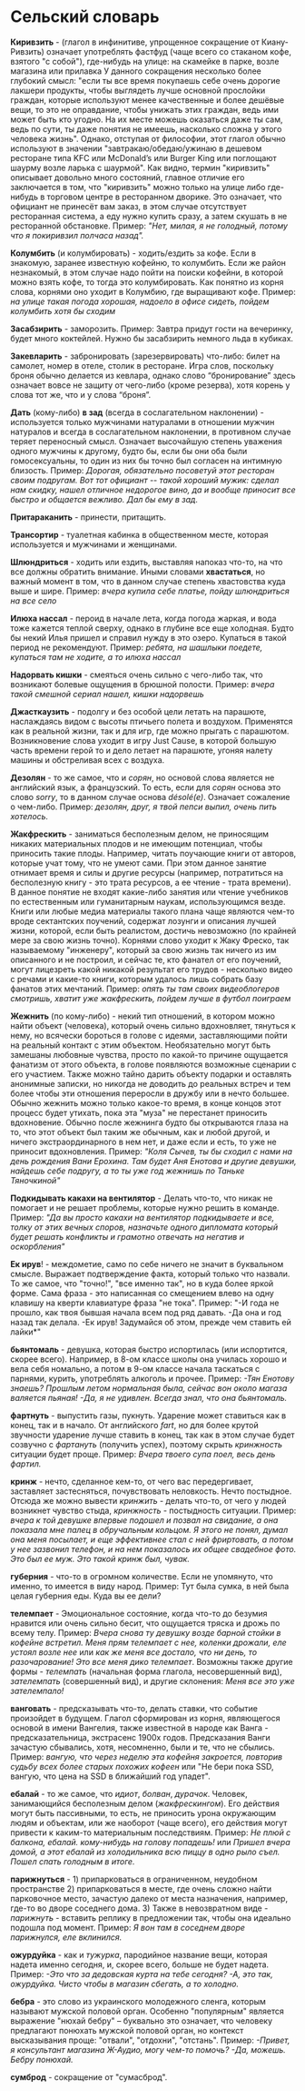 [//]: # (DICT_START)
# Сельский словарь

  **Киривзить** - (глагол в инфинитиве, упрощенное сокращение от Киану-Ривзить) означает употреблять фастфуд (чаще всего со стаканом кофе, взятого "с собой"), где-нибудь на улице: на скамейке в парке, возле магазина или прилавка   У данного сокращения несколько более глубокий смысл: "если ты все время покупаешь себе очень дорогие лакшери продукты, чтобы выглядеть лучше основной прослойки граждан, которые используют менее качественные и более дешёвые вещи, то это не оправдание, чтобы унижать этих граждан, ведь ими может быть кто угодно. На их месте можешь оказаться даже ты сам, ведь по сути, ты даже понятия не имеешь, насколько сложна у этого человека жизнь". Однако, отступая от философии, этот глагол обычно используют в значении "завтракаю/обедаю/ужинаю в дешевом ресторане типа KFC или McDonald’s или Burger King или поглощают шаурму возле ларька с шаурмой". Как видно, термин "киривзить" описывает довольно много состояний, главное отличие его заключается в том, что "киривзить" можно только на улице либо где-нибудь в торговом центре в ресторанном дворике. Это означает, что официант не принесёт вам заказ, в этом случае отсутствует ресторанная система, а еду нужно купить сразу, а затем скушать в не ресторанной обстановке.   Пример:   *"Нет, милая, я не голодный, потому что я покиривзил полчаса назад".*

  **Колумбить** (и колумбировать) - ходить/ездить за кофе. Если в знакомую, заранее известную кофейню, то колумбить. Если же район незнакомый, в этом случае надо пойти на поиски кофейни, в которой можно взять кофе, то тогда это колумбировать. Как понятно из корня слова, корнями оно уходит в Колумбию, где выращивают кофе. Пример: *на улице такая погода хорошая, надоело в офисе сидеть, пойдем колумбить хотя бы сходим*

  **Засабзирить** - заморозить. Пример: Завтра придут гости на вечеринку, будет много коктейлей. Нужно бы засабзирить немного льда в кубиках.
  
  **Закевларить** - забронировать (зарезервировать) что-либо: билет на самолет, номер в отеле, столик в ресторане. Игра слов, поскольку броня обычно делается из кевлара, однако слово “бронирование” здесь означает вовсе не защиту от чего-либо (кроме резерва), хотя корень у слова тот же, что и у слова “броня”.
  
  **Дать** (кому-либо) **в зад** (всегда в сослагательном наклонении) - используется только мужчинами натуралами в отношении мужчин натуралов и всегда в сослагательном наклонении, в противном случае теряет переносный смысл. Означает высочайшую степень уважения одного мужчины к другому, будто бы, если бы они оба были гомосексуальны, то один из них бы точно был согласен на интимную близость. Пример: *Дорогая, обязательно посоветуй этот ресторан своим подругам. Вот тот официант -- такой хороший мужик: сделал нам скидку, нашел отличное недорогое вино, да и вообще приносит все быстро и общается вежливо. Дал бы ему в зад.* 
  
  **Притараканить** - принести, притащить.

  **Трансортир** - туалетная кабинка в общественном месте, которая используется и мужчинами и женщинами.

  **Шлюндриться** - ходить или ездить, выставляя напоказ что-то, на что все должны обратить внимание. Иными словами **хвастаться**, но важный момент в том, что в данном случае степень хвастовства куда выше и шире. Пример: *вчера купила себе платье, пойду шлюндриться на все село*
  
  **Илюха нассал** - пероид в начале лета, когда погода жаркая, и вода тоже кажется теплой сверху, однако в глубине все еще холодная. Будто бы некий Илья пришел и справил нужду в это озеро. Купаться в такой период не рекомендуют. Пример: *ребята, на шашлыки поедете, купаться там не ходите, а то илюха нассал*
  
  **Надорвать кишки** - смеяться очень сильно с чего-либо так, что возникают болевые ощущения в брюшной полости. Пример: *вчера такой смешной сериал нашел, кишки надорвешь*
  
  **Джасткаузить** - подолгу и без особой цели летать на парашюте, наслаждаясь видом с высоты птичьего полета и воздухом. Применятся как в реальной жизни, так и для игр, где можно прыгать с парашютом. Возникновение слова уходит в игру Just Cause, в которой большую часть времени герой то и дело летает на парашюте, угоняя налету машины и обстреливая всех с воздуха.
  
  **Дезолян** - то же самое, что и *сорян*, но основой слова является не английский язык, а французский. То есть, если для *сорян* основа это слово *sorry*, то в данном случае основа *désolé(e)*. Означает сожаление о чем-либо. Пример: *дезолян, друг, я твой пепси выпил, очень пить хотелось.*

 **Жакфрескить** - заниматься бесполезным делом, не приносящим никаких материальных плодов и не имеющим потенциал, чтобы приносить такие плоды. Например, читать поучающие книги от авторов, которые учат тому, что не умеют сами. При этом данное занятие отнимает время и силы и другие ресурсы (например, потратиться на бесполезную книгу - это трата ресурсов, а ее чтение - трата времени). В данное понятие не входят какие-либо занятия или чтение учебников по естественным или гуманитарным наукам, использующимся везде. Книги или любые медиа материалы такого плана чаще являются чем-то вроде сектантских поучений, содержат лозунги и описания лучшей жизни, которой, если быть реалистом, достичь невозможно (по крайней мере за свою жизнь точно). Корнями слово уходит к Жаку Фреско, так называемому "инженеру", который за свою жизнь так ничего из им описанного и не построил, и сейчас те, кто фанател от его поучений, могут лицезреть какой никакой результат его трудов - несколько видео с речами и какие-то книги, которым удалось лишь собрать базу фанатов этих мечтаний. Пример: *опять ты там своих видеоблогеров смотришь, хватит уже жакфрескить, пойдем лучше в футбол поиграем*

 **Жежнить** (по кому-либо) - некий тип отношений, в котором можно найти объект (человека), который очень сильно вдохновляет, тянуться к нему, но всячески бороться в голове с идеями, заставляющими пойти на реальный контакт с этим объектом. Необязательно могут быть замешаны любовные чувства, просто по какой-то причине ощущается фанатизм от этого объекта, в голове появляются возможные сценарии с его участием. Также можно тайно дарить объекту подарки и оставлять анонимные записки, но никогда не доводить до реальных встреч и тем более чтобы эти отношения переросли в дружбу или в нечто большее. Обычно жежнить можно только какое-то время, в конце концов этот процесс будет утихать, пока эта "муза" не перестанет приносить вдохновение. Обычно после жежнинга будто бы открываются глаза на то, что этот объект был таким же обычным, как и любой другой, и ничего экстраординарного в нем нет, и даже если и есть, то уже не приносит вдохновления. Пример: *"Коля Сычев, ты бы сходил с нами на день рождения Вани Ерохина. Там будет Аня Енотова и другие девушки, найдешь себе подругу, а то ты уже год жежнишь по Таньке Тяночкиной"*

[//]: # (@todo: Мета информация, которую пока еще не умеем парсить [region=ставрополь,date=20200228])
 **Подкидывать какахи на вентилятор** - Делать что-то, что никак не помогает и не решает проблемы, которые нужно решить в команде. Пример: *"Да вы просто какахи на вентилятор подкидываете и все, толку от этих вечных споров, назначьте одного дипломата который будет решать конфликты и грамотно отвечать на негатив и оскорбления"*
 
  **Ек ирув**! - междометие, само по себе ничего не значит в буквальном смысле. Выражает подтверждение факта, который только что назвали. То же самое, что "точно!", "все именно так", но в куда более яркой форме. Сама фраза - это написанная со смещением влево на одну клавишу на кверти клавиатуре фраза "не тока". Пример: "-И года не прошло, как твоя бывшая начала всем под ряд давать. -Да она и год назад так делала. -Ек ирув! Задумайся об этом, прежде чем ставить ей лайки*"
  
  **бьянтомаль** - девушка, которая быстро испортилась (или испортится, скорее всего). Например, в 8-ом классе школы она училась хорошо и вела себя номально, а потом в 9-ом классе начала таскаться с парнями, курить, употреблять алкоголь и прочее. Пример: *-Тян Енотову знаешь? Прошлым летом нормальная была, сейчас вон около магаза валяется пьяная! -Да, я не удивлен. Всегда знал, что она бьянтомаль.*
 
  **фартнуть** - выпустить газы, пукнуть. Ударение может ставиться как в конец, так и в начало. От английского *fart*, но для более крутой звучности ударение лучше ставить в конец, так как в этом случае будет созвучно с *фартануть* (получить успех), поэтому скрыть *кринжность* ситуации будет проще. Пример: *Вчера твоего супа поел, весь день фартил.*

  **кринж** - нечто, сделанное кем-то, от чего вас передергивает, заставляет застесняться, почувствовать неловкость. Нечто постыдное. Отсюда же можно вывести *кринжить* - делать что-то, от чего у людей возникнет чувство стыда, *кринжность* - постыдность ситуации. Пример: *вчера к той девушке впервые подошел и позвал на свидание, а она показала мне палец в обручальным кольцом. Я этого не понял, думал она меня посылает, и еще эффективнее стал с ней фриртовать, а потом у нее зазвонил телефон, и на нем показалось их общее свадебное фото. Это был ее муж. Это такой кринж был, чувак.*  

  **губерния** - что-то в огромном количестве. Если не упомянуто, что именно, то имеется в виду народ. Пример: Тут была сумка, в ней была целая губерния еды. Куда вы ее дели?
  
  **телемпает** - Эмоциональное состояние, когда что-то до безумия нравится или очень сильно бесит, что ощущается тряска и дрожь по всему телу. Пример: *Вчера снова ту девушку возде барной стойки в кофейне встретил. Меня прям телемпает с нее, коленки дрожали, еле устоял возле нее* или *как же меня все достало, что ни день, то разочарование! Это все меня дико телемпает*. Возможны также другие формы - *телемпать* (начальная форма глагола, несовершенный вид), *зателемпать* (совершенный вид), и другие склонения: *Меня все это уже зателемпало!*

 **ванговать** - предсказывать что-то, делать ставки, что событие произойдет в будущем. Глагол сформирован из корня, являющегося основой в имени Вангелия, также известной в народе как Ванга - предсказательница, экстрасенс 1900х годов. Предсказания Ванги зачастую сбывались, хотя, несомненно, были и те, что не сбылись. Пример: *вангую, что через неделю эта кофейня закроется, повторив судьбу всех более старых похожих кофеен* или "Не бери пока SSD, вангую, что цена на SSD в ближайший год упадет". 
 
 **ебалай** - то же самое, что *идиот*, *болван*, *дурачок*. Человек, занимающийся бесполезным делом (*жакфрескингом*). Его действия могут быть пассивными, то есть, не приносить урона окружающим людям и объектам, или же наоборот (чаще всего), его действия могут привести к каким-то материальным последствиям. Пример: *Не плюй с балкона, ебалай. кому-нибудь на голову попадешь!* или *Пришел вчера домой, а этот ебалай из холодильника всю пиццу в одно рыло съел. Пошел спать голодным в итоге.*
 
 **парижнуться** - 1) припарковаться в ограниченном, неудобном пространстве 2) припарковаться в месте, где очень сложно найти парковочное место, зачастую далеко от места назначения, например, где-то во дворе соседнего дома. 3) Также в невозвратном виде - *парижнуть* - вставить реплику в предложении так, чтобы она идеально подошла под момент. Пример: *Я вон там в соседнем дворе парижнулся, еле вклинился.*
 
 **ожурдуйка** - как и *тужурка*, пародийное название вещи, которая надета именно сегодня, и, скорее всего, больше не будет надета. Пример: *-Это что за дедовская курта на тебе сегодня? -А, это так, ожурдуйка. Чисто чтобы в магазин сбегать, а то холодно.*
 
 **бебра** - это слово из украинского молодежного сленга, которым называют мужской половой орган. Особенно "популярным" является выражение "нюхай бебру" – буквально это означает, что человеку предлагают понюхать мужской половой орган, но контекст высказывания проще: "отвали", "отдохни", "отстань". Пример: *-Привет, я консультант магазина Ж-Аудио, могу чем-то помочь? -Да, можешь. Бебру понюхай.*
 
 **сумброд** - сокращение от "сумасброд".

 
[//]: # (@todo Научиться вытаскивать только кусок со словарем из ридми)
[//]: # (DICT_END)
